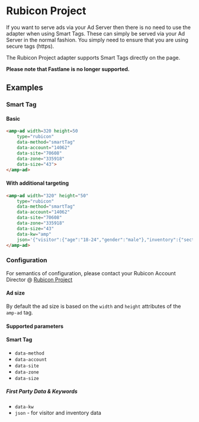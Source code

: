 <!---
Copyright 2015 The AMP HTML Authors. All Rights Reserved.

Licensed under the Apache License, Version 2.0 (the "License");
you may not use this file except in compliance with the License.
You may obtain a copy of the License at

      http://www.apache.org/licenses/LICENSE-2.0

Unless required by applicable law or agreed to in writing, software
distributed under the License is distributed on an "AS-IS" BASIS,
WITHOUT WARRANTIES OR CONDITIONS OF ANY KIND, either express or implied.
See the License for the specific language governing permissions and
limitations under the License.
-->

# Rubicon Project

If you want to serve ads via your Ad Server then there is no need to use the adapter when using Smart Tags.  These can simply be served via your Ad Server in the normal fashion.  You simply need to ensure that you are using secure tags (https).

The Rubicon Project adapter supports Smart Tags directly on the page.

**Please note that Fastlane is no longer supported.**

## Examples

### Smart Tag
#### Basic

```html
<amp-ad width=320 height=50
    type="rubicon"
    data-method="smartTag"
    data-account="14062"
    data-site="70608"
    data-zone="335918"
    data-size="43">
</amp-ad>
```

#### With additional targeting

```html
<amp-ad width="320" height="50"
    type="rubicon"
    data-method="smartTag"
    data-account="14062"
    data-site="70608"
    data-zone="335918"
    data-size="43"
    data-kw="amp"
    json='{"visitor":{"age":"18-24","gender":"male"},"inventory":{"section":"amp"}}'>
</amp-ad>
```

### Configuration

For semantics of configuration, please contact your Rubicon Account Director @
[Rubicon Project](http://platform.rubiconproject.com])

#### Ad size

By default the ad size is based on the `width` and `height` attributes of the `amp-ad` tag.

#### Supported parameters

#### Smart Tag
- `data-method`
- `data-account`
- `data-site`
- `data-zone`
- `data-size`

##### First Party Data & Keywords
- `data-kw`
- `json` - for visitor and inventory data
